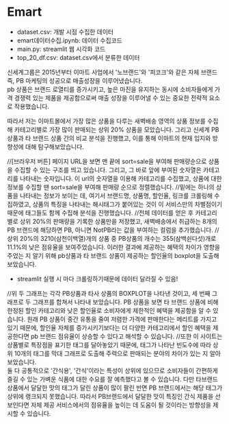 # Emart
- dataset.csv: 개발 시점 수집한 데이터
- emart데이터수집.ipynb: 데이터 수집코드
- main.py: streamlit 웹 시각화 코드
- top_20_df.csv: dataset.csv에서 분류한 데이터

신세계그룹은 2015년부터 이마트 사업에서 '노브랜드'와 '피코크'와 같은 자체 브랜드 즉, PB 마케팅의 성공으로 매출성장을 이루어냈습니다.  
pb 상품은 브랜드 로열티를 증가시키고, 높은 마진을 유지하는 동시에 소비자들에게 가격 경쟁력 있는 제품을 제공함으로써 매출 성장을 이루어낼 수 있는 중요한 전략적 요소로 작용했습니다.

따라서 저는 이마트몰에서 가장 많은 상품을 다루는 새벽배송 영역의 상품 정보를 수집해 카테고리별로 가장 많이 판매되는 상위 20% 상품을 모았습니다. 
그리고 신세계 PB 상품과 타 브랜드 상품 간의 비교 분석을 진행했고, 이를 통해 이마트의 현재 입지와 방향성에 대해 탐구해보았습니다. 

//[브라우저 버튼]
페이지 URL을 보면 맨 끝에 sort=sale을 부여해 판매량순으로 상품을 수집할 수 있는 구조를 띄고 있습니다. 그리고, 그 바로 앞에 부여된 숫자열은 카테고리를 나타내는 숫자입니다. 
이 url의 숫자열을 이용해 카테고리를 수집했고, 상품에 대한 정보를 수집할 땐 sort=sale을 부여해 판매량 순으로 정렬했습니다. 
//밑에는 하나의 상품을 나타내는 정보가 보이는 데, 여기서 브랜드명, 상품명, 할인율, 링크를 크롤링해 수집하였고, 
상품의 특징을 나타내는 해시태그가 붙어있는 것이 이 서비스만의 차별점이기 때문에 태그들도 함께 수집해 분석을 진행했습니다. 
//전체 데이터를 얻은 후 카테고리별로 상위 20%의 판매량을 기록한 상품만을 저장했고, 
새벽배송에서 취급하는 8개의 PB 브랜드에 해당하면 PB, 아니면 NotPB라는 값을 부여하는 컬럼을 추가했습니다.
//상위 20%의 3210(삼천이백열)개의 상품 중 PB상품의 개수는 355(삼백쉰다섯)개로 11.1%의 낮은 점유율을 보여주었습니다. 
이러한 결과에 제공하는 혜택의 차이가 영향을 주었는 지 알기 위해 pb상품과 타 브랜드 상품이 제공하는 할인율의 boxplot을 도출해보았습니다. 
- streamlit 실행 시 마다 크롤링하기때문에 데이터 달라질 수 있음!

//위 두 그래프는 각각 PB상품과 타사 상품의 BOXPLOT을 나타낸 것이고, 세 번째 그래프로 두 그래프를 합쳐서 나타내 보았습니다. 
PB 상품을 보면 타 브랜드 상품에 비해 한정된 할인 카테고리와 낮은 할인율로 소비자에게 제한적인 혜택을 제공함을 알 수 있습니다. 
원래 PB 상품이 중간 유통을 줄여 저렴한 가격에 판매한다는 메리트를 가지고 있기 때문에, 할인율 자체를 증가시키기보다는 더 다양한 카테고리에서 할인 혜택을 제공한다면 pb 브랜드 점유율이 상승할 수 있다고 해석할 수 있습니다. 
//또한 이 사이트는 상품별로 특장점을 표기한 태그를 달아놓았기 때문에, 태그가 나타난 빈도수에 따라 상위 10개의 태그를 막대 그래프로 도출해 주력으로 판매되는 분야의 차이가 있는 지 알아 보았습니다.  
둘 다 공통적으로 '간식용', '간식'이라는 특성이 상위에 있으므로 소비자들이 간편하게 즐길 수 있는 가벼운 식품에 대한 수요를 잘 예측했다고 볼 수 있습니다. 
다만 타브랜드 상품에서 달달한 맛의 태그가 달린 상품이 많이 팔린 반면 PB 브랜드에서는 해당 태그가 상위에 랭크되지 못했습니다. 
따라서 PB브랜드에서 달달한 맛이 특징인 간식 제품을 선보인다면 자체 제공 서비스에서의 점유율을 높이는 데 도움이 될 것이라는 방향성을 제시할 수 있습니다.
